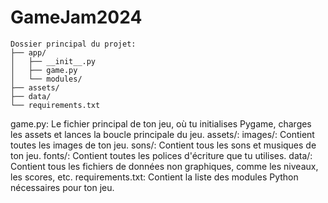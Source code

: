 # GameJam2024

````
Dossier principal du projet:
├── app/
│   ├── __init__.py
│   ├── game.py
│   └── modules/
├── assets/
├── data/
└── requirements.txt
````

game.py: Le fichier principal de ton jeu, où tu initialises Pygame, charges les assets et lances la boucle principale du jeu.
assets/:
images/: Contient toutes les images de ton jeu.
sons/: Contient tous les sons et musiques de ton jeu.
fonts/: Contient toutes les polices d'écriture que tu utilises.
data/: Contient tous les fichiers de données non graphiques, comme les niveaux, les scores, etc.
requirements.txt: Contient la liste des modules Python nécessaires pour ton jeu.
